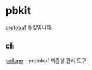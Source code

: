 # pbkit
[protobuf][protobuf] 툴킷입니다.

[protobuf]: https://developers.google.com/protocol-buffers


## cli
[pollapo](../../cli/pollapo/docs/ko/getting-started.md) - protobuf 의존성 관리 도구
